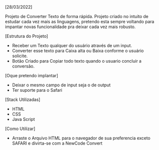 [28/03/2022]

Projeto de Converter Texto de forma rápida.
Projeto criado no intuito de estudar cada vez mais as linguagens, pretendo esta sempre voltando para impantar novas funcionalidade pra deixar cada vez mais robusto.

[Estrutura do Projeto]

- Receber um Texto qualquer do usuário através de um input.
- Converter esse texto para Caixa alta ou Baixa conforme o usuário solicite.
- Botão Criado para Copiar todo texto quando o usuario concluir a conversão.


[Oque pretendo implantar]


- Deixar o mesmo campo de input seja o de output
- Ter suporte para o Safari


[Stack Utilizadas]

- HTML
- CSS
- Java Script


[Como Utilizar]

- Arraste o Arquivo HTML para o navegador de sua preferencia exceto SAFARI e divirta-se com a NewCode Convert
